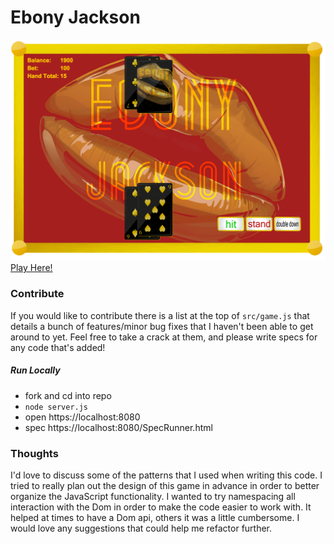 # Ebony Jackson

![game screenshot](/images/screenshot.png)
[Play Here!](https://ebony-jackson.herokuapp.com)

### Contribute

If you would like to contribute there is a list at the top of `src/game.js` that details a bunch of features/minor bug fixes that I haven't been able to get around to yet. Feel free to take a crack at them, and please write specs for any code that's added!

##### Run Locally

+ fork and cd into repo
+ `node server.js`
+ open https://localhost:8080
+ spec https://localhost:8080/SpecRunner.html

### Thoughts
I'd love to discuss some of the patterns that I used when writing this code. I tried to really plan out the design of this game in advance in order to better organize the JavaScript functionality. I wanted to try namespacing all interaction with the Dom in order to make the code easier to work with. It helped at times to have a Dom api, others it was a little cumbersome. I would love any suggestions that could help me refactor further.
